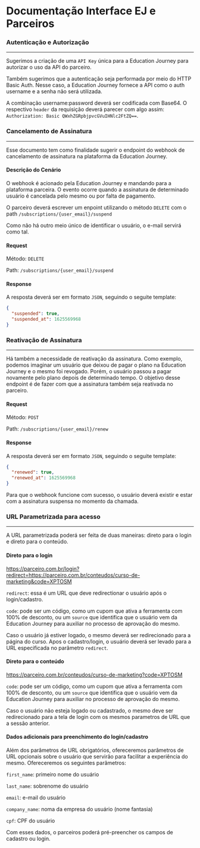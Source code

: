 # Documentação Interface EJ e Parceiros

### Autenticação e Autorização
___
Sugerimos a criação de uma `API Key` única para a Education Journey para autorizar o uso da API do parceiro.

Também sugerimos que a autenticação seja performada por meio do HTTP Basic Auth. Nesse caso, a Education Journey fornece a API como o auth username e a senha não será utilizada.

A combinação username:password deverá ser codificada com Base64. O respectivo `header` da requisição deverá parecer com algo assim: `Authorization: Basic QWxhZGRpbjpvcGVuIHNlc2FtZQ==`.

### Cancelamento de Assinatura
___

Esse documento tem como finalidade sugerir o endpoint do webhook de cancelamento de assinatura na plataforma da Education Journey. 

#### Descrição do Cenário
O webhook é acionado pela Education Journey e mandando para a plataforma parceira. O evento ocorre quando a assinatura de determinado usuário é cancelada pelo mesmo ou por falta de pagamento. 

O parceiro deverá escrever um enpoint utilizando o método `DELETE` com o path `/subscriptions/{user_email}/suspend`

Como não há outro meio único de identificar o usuário, o e-mail servirá como tal.

#### Request
Método: `DELETE`

Path: `/subscriptions/{user_email}/suspend`

#### Response
A resposta deverá ser em formato `JSON`, seguindo o seguite template:

```json
{
  "suspended": true,
  "suspended_at": 1625569968
}
```


### Reativação de Assinatura
___
Há também a necessidade de reativação da assinatura. Como exemplo, podemos imaginar um usuário que deixou de pagar o plano na Education Journey e o mesmo foi revogado. Porém, o usuário passou a pagar novamente pelo plano depois de determinado tempo. O objetivo desse endpoint é de fazer com que a assinatura também seja reativada no parceiro.

#### Request
Método: `POST`

Path: `/subscriptions/{user_email}/renew`

#### Response
A resposta deverá ser em formato `JSON`, seguindo o seguite template:

```json
{
  "renewed": true,
  "renewed_at": 1625569968
}
```

Para que o webhook funcione com sucesso, o usuário deverá existir e estar com a assinatura suspensa no momento da chamada. 

### URL Parametrizada para acesso
___
A URL parametrizada poderá ser feita de duas maneiras: direto para o login e direto para o conteúdo.

#### Direto para o login
https://parceiro.com.br/login?redirect=https://parceiro.com.br/conteudos/curso-de-marketing&code=XPTOSM

`redirect`: essa é um URL que deve redirectionar o usuário após o login/cadastro.

`code`: pode ser um código, como um cupom que ativa a ferramenta com 100% de desconto, ou um `source` que identifica que o usuário vem da Education Journey para auxiliar no processo de aprovação do mesmo.

Caso o usuário já estiver logado, o mesmo deverá ser redirecionado para a página do curso. Apos o cadastro/login, o usuário deverá ser levado para a URL especificada no parâmetro `redirect`.

#### Direto para o conteúdo
https://parceiro.com.br/conteudos/curso-de-marketing?code=XPTOSM

`code`: pode ser um código, como um cupom que ativa a ferramenta com 100% de desconto, ou um `source` que identifica que o usuário vem da Education Journey para auxiliar no processo de aprovação do mesmo.

Caso o usuário não esteja logado ou cadastrado, o mesmo deve ser redirecionado para a tela de login com os mesmos parametros de URL que a sessão anterior.

#### Dados adicionais para preenchimento do login/cadastro
Além dos parâmetros de URL obrigatórios, ofereceremos parâmetros de URL opcionais sobre o usuário que servirão para facilitar a experiência do mesmo. Ofereceremos os seguintes parâmetros:

`first_name`: primeiro nome do usuário

`last_name`: sobrenome do usuário

`email`: e-mail do usuário

`company_name`: noma da empresa do usuário (nome fantasia)

`cpf`: CPF do usuário

Com esses dados, o parceiros poderá pré-preencher os campos de cadastro ou login.
